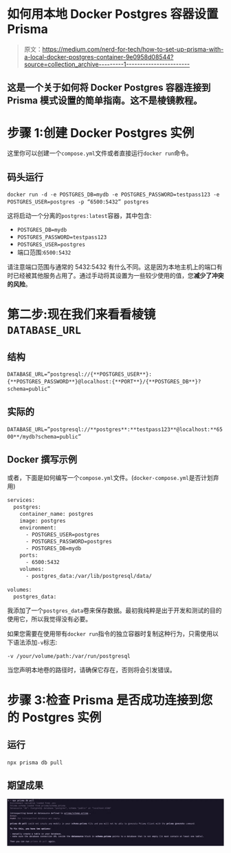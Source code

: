 # 如何用本地 Docker Postgres 容器设置 Prisma

> 原文：<https://medium.com/nerd-for-tech/how-to-set-up-prisma-with-a-local-docker-postgres-container-9e0958d08544?source=collection_archive---------1----------------------->

## 这是一个关于如何将 Docker Postgres 容器连接到 Prisma 模式设置的简单指南。这不是棱镜教程。

# 步骤 1:创建 Docker Postgres 实例

这里你可以创建一个`compose.yml`文件或者直接运行`docker run`命令。

## 码头运行

`docker run -d -e POSTGRES_DB=mydb -e POSTGRES_PASSWORD=testpass123 -e POSTGRES_USER=postgres -p “6500:5432” postgres`

这将启动一个分离的`postgres:latest`容器，其中包含:

*   `POSTGRES_DB=mydb`
*   `POSTGRES_PASSWORD=testpass123`
*   `POSTGRES_USER=postgres`
*   端口范围:`6500:5432`

请注意端口范围与通常的 5432:5432 有什么不同。这是因为本地主机上的端口有时已经被其他服务占用了。通过手动将其设置为一些较少使用的值，您**减少了冲突的风险**。

# 第二步:现在我们来看看棱镜`DATABASE_URL`

## 结构

`DATABASE_URL=”postgresql://{**POSTGRES_USER**}:{**POSTGRES_PASSWORD**}@localhost:{**PORT**}/{**POSTGRES_DB**}?schema=public”`

## 实际的

`DATABASE_URL=”postgresql://**postgres**:**testpass123**@localhost:**6500**/mydb?schema=public”`

## Docker 撰写示例

或者，下面是如何编写一个`compose.yml`文件。(`docker-compose.yml`是否计划弃用)

```
services:
  postgres:
    container_name: postgres
    image: postgres
    environment:
      - POSTGRES_USER=postgres
      - POSTGRES_PASSWORD=postgres
      - POSTGRES_DB=mydb
    ports:
      - 6500:5432
    volumes:
      - postgres_data:/var/lib/postgresql/data/

volumes:
  postgres_data:
```

我添加了一个`postgres_data`卷来保存数据。最初我纯粹是出于开发和测试的目的使用它，所以我觉得没有必要。

如果您需要在使用带有`docker run`指令的独立容器时复制这种行为，只需使用以下语法添加`-v`标志:

```
-v /your/volume/path:/var/run/postgresql
```

当您声明本地卷的路径时，请确保它存在，否则将会引发错误。

# 步骤 3:检查 Prisma 是否成功连接到您的 Postgres 实例

## **运行**

`npx prisma db pull`

## 期望成果

![](img/2ea3cc493cb321914e57c3fddd52a085.png)
